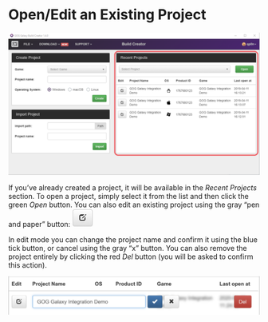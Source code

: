 # Open/Edit an Existing Project

![Recent Projects](_assets/bc-recent-projects.png)

If you’ve already created a project, it will be available in the *Recent Projects* section. To open a project, simply select it from the list and then click the green *Open* button. You can also edit an existing project using the gray “pen and paper” button: ![bc-edit-button](_assets/bc-edit-button.png)

In edit mode you can change the project name and confirm it using the blue tick button, or cancel using the gray “x” button. You can also remove the project entirely by clicking the red *Del* button (you will be asked to confirm this action).

![Edit Project](_assets/bc-edit-project.png)